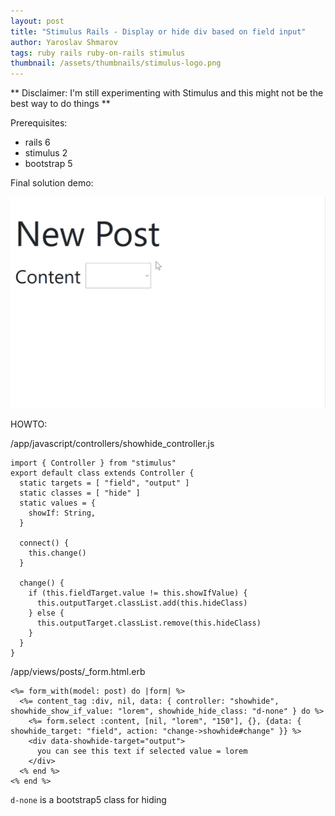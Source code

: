 ```yaml
---
layout: post
title: "Stimulus Rails - Display or hide div based on field input"
author: Yaroslav Shmarov
tags: ruby rails ruby-on-rails stimulus
thumbnail: /assets/thumbnails/stimulus-logo.png
---
```


** Disclaimer: I'm still experimenting with Stimulus and this might not be the best way to do things **

Prerequisites:
* rails 6
* stimulus 2
* bootstrap 5

Final solution demo:

![stimulus-unhide-based-on-input.gif](/assets/images/stimulus-unhide-based-on-input.gif)

HOWTO:

/app/javascript/controllers/showhide_controller.js

```
import { Controller } from "stimulus"
export default class extends Controller {
  static targets = [ "field", "output" ]
  static classes = [ "hide" ]
  static values = {
    showIf: String,
  }

  connect() {
    this.change()
  }

  change() {
    if (this.fieldTarget.value != this.showIfValue) {
      this.outputTarget.classList.add(this.hideClass)
    } else {
      this.outputTarget.classList.remove(this.hideClass)
    }
  }
}
```

/app/views/posts/_form.html.erb

```
<%= form_with(model: post) do |form| %>
  <%= content_tag :div, nil, data: { controller: "showhide", showhide_show_if_value: "lorem", showhide_hide_class: "d-none" } do %>
    <%= form.select :content, [nil, "lorem", "150"], {}, {data: { showhide_target: "field", action: "change->showhide#change" }} %>
    <div data-showhide-target="output">
      you can see this text if selected value = lorem
    </div>
  <% end %>
<% end %>
```

`d-none` is a bootstrap5 class for hiding
